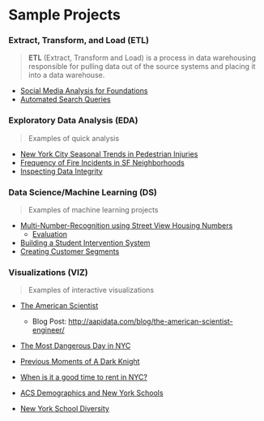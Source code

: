 # Sample Projects

### Extract, Transform, and Load (ETL)

> **ETL** (Extract, Transform and Load) is a process in data warehousing responsible for pulling data out of the source systems and placing it into a data warehouse.

- [Social Media Analysis for Foundations](http://nbviewer.jupyter.org/github/kvn219/samples/blob/master/FoundationSearch/Foundation%20Search.ipynb)
- [Automated Search Queries](http://nbviewer.jupyter.org/github/kvn219/samples/blob/master/ReliefWeb/ETL%20from%20API.ipynb)

### Exploratory Data Analysis (EDA)

> Examples of quick analysis 

- [New York City Seasonal Trends in Pedestrian Injuries](http://nbviewer.jupyter.org/github/kvn219/samples/blob/master/Seasonal%20Trends.ipynb)
- [Frequency of Fire Incidents in SF Neighborhoods](http://nbviewer.jupyter.org/github/kvn219/samples/blob/master/Frequency%20of%20Fire%20Incidents%20in%20SF%20Neighborhoods.ipynb)
- [Inspecting Data Integrity](http://nbviewer.jupyter.org/github/kvn219/samples/blob/master/Data%20Integrity.ipynb)

### Data Science/Machine Learning (DS) 

> Examples of machine learning projects

- [Multi-Number-Recognition using Street View Housing Numbers](https://github.com/kvn219/multi-number-recognition/blob/master/README.md)
  - [Evaluation](http://nbviewer.jupyter.org/github/kvn219/multi-number-recognition/blob/master/notebooks/3_Model_Evaluation.ipynb) 
- [Building a Student Intervention System](http://nbviewer.jupyter.org/github/kvn219/student-intervention/blob/master/student_intervention.ipynb)
- [Creating Customer Segments](http://nbviewer.jupyter.org/github/kvn219/creating-customer-segments/blob/master/customer_segments.ipynb)

### Visualizations (VIZ)

> Examples of interactive visualizations

- [The American Scientist](https://kvn219.github.io/elevate/)

  - Blog Post: http://aapidata.com/blog/the-american-scientist-engineer/

- [The Most Dangerous Day in NYC](https://kvn219.github.io/NYPDMotorVehicleCollisions/)

- [Previous Moments of A Dark Knight](https://kvn219.github.io/content/BATMAN/)

- [When is it a good time to rent in NYC?](https://kvn219.github.io/content/ZILLOW/)

- [ACS Demographics and New York Schools](https://kvn219.github.io/NYC-MAPS/MEASURING-NYS-DIVERSITY/)

- [New York School Diversity](https://kvn219.github.io/NYC-MAPS/DIVERSITY-MAP/)

